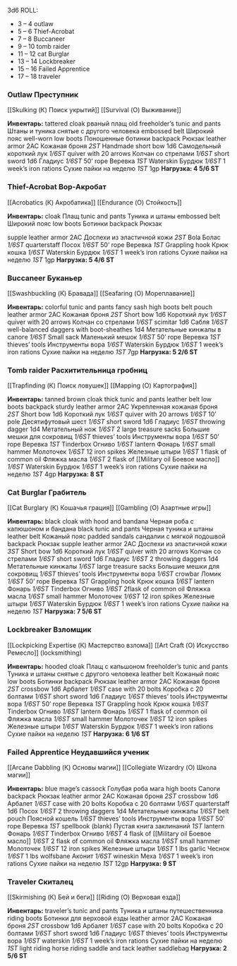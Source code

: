 3d6 ROLL:
- 3 – 4 outlaw
- 5 – 6 Thief-Acrobat
- 7 – 8 Buccaneer
- 9 – 10 tomb raider
- 11 – 12 cat Burglar
- 13 – 14 Lockbreaker
- 15 – 16 Failed Apprentice
- 17 – 18 traveler

### Outlaw Преступник
[[Skulking (К) Поиск укрытий]]
[[Survival (О) Выживание]]

**Инвентарь:**
	tattered cloak  рваный плащ
	old freeholder’s tunic and pants Штаны и туника снятые с другого человека
	embossed belt Широкий пояс
	well-worn low boots Поношенные ботинки
	backpack Рюкзак
leather armor 2AC Кожаная броня *2ST*
Handmade short bow 1d6 Самодельный короткий лук *1/6ST*
quiver with 20 arrows Колчан со стрелами  *1/6ST*
short sword 1d6 Гладиус *1/6ST*
50’ rope Веревка *1ST*
Waterskin Бурдюк  *1/6ST*
1 week’s iron rations Сухие пайки на неделю  *1ST*
1gp
**Нагрузка: 4 5/6 ST**

### Thief-Acrobat Вор-Акробат
[[Acrobatics (К) Акробатика]]
[[Endurance (О) Стойкость]]

**Инвентарь:**
	cloak Плащ
	tunic and pants Туника и штаны
	embossed belt Широкий пояс
	low boots Ботинки
	backpack Рюкзак

supple leather armor 2AC Доспехи из эластичной кожи *2ST*
Bola Болас *1/6ST*
quarterstaff Посох *1/6ST*
50’ rope Веревка *1ST*
Grappling hook Крюк кошка *1/6ST*
Waterskin Бурдюк  *1/6ST*
1 week’s iron rations Сухие пайки на неделю  *1ST*
1gp
**Нагрузка:  5 4/6 ST**

### Buccaneer Буканьер
[[Swashbuckling (К) Бравада]]
[[Seafaring (О) Мореплавание]]

**Инвентарь:**
	colorful tunic and pants
	fancy sash
	high boots
	belt pouch
leather armor 2AC Кожаная броня *2ST*
Short bow 1d6 Короткий лук *1/6ST*
quiver with 20 arrows Колчан со стрелами  *1/6ST*
scimitar 1d6 Сабля *1/6ST*
well-balanced daggers with boot-sheathes 1d4 Метательные кинжалы в сапоге *1/6ST*
Small sack Маленький мешок *1/6ST*
50’ rope Веревка *1ST*
thieves’ tools Инструменты вора  *1/6ST*
Waterskin Бурдюк  *1/6ST*
1 week’s iron rations Сухие пайки на неделю  *1ST*
7gp
**Нагрузка: 5 2/6 ST**

### Tomb raider Расхитительница гробниц
[[Trapfinding (К) Поиск ловушек]]
[[Mapping (О) Картография]]

**Инвентарь:**
	tanned brown cloak
	thick tunic and pants
	leather belt
	low boots
	backpack
sturdy leather armor 2AC Укрепленная кожаная броня *2ST*
Short bow 1d6 Короткий лук   *1/6ST*
quiver with 20 arrows  *1/6ST*
10’ pole Десятифутовый шест *1/6ST*
short sword 1d6 Гладиус *1/6ST*
throwing dagger 1d4 Метательный нож *1/6ST*
2 large treasure sacks Большие мешки для сокровищ *1/6ST*
thieves’ tools Инструменты вора  *1/6ST*
50’ rope Веревка *1ST*
Tinderbox Огниво *1/6ST*
lantern Фонарь *1/6ST*
small hammer Молоточек *1/6ST*
12 iron spikes Железные штыри *1/6ST*
1 flask of common oil Фляжка масла *1/6ST*
2 flask of [[Military oil Боевое масло]] *1/6ST*
Waterskin Бурдюк  *1/6ST*
1 week’s iron rations Сухие пайки на неделю  *1ST*
4gp
**Нагрузка: 8 ST**

### Сat Burglar Грабитель
[[Cat Burglary (К) Кошачья грация]]
[[Gambling (О) Азартные игры]]

**Инвентарь:**
	black cloak with hood and bandana Черная роба с капюшоном и бандана
	black tunic and pants Черная туника и штаны
	leather belt Кожаный пояс
	padded sandals сандалии с мягкой подошвой
	backpack Рюкзак
supple leather armor 2AC Доспехи из эластичной кожи *3ST*
Short bow 1d6 Короткий лук *1/6ST*
quiver with 20 arrows Колчан со стрелами  *1/6ST*
short sword 1d6 Гладиус *1/6ST*
2 throwing daggers 1d4 Метательные кинжалы *1/6ST*
large treasure sacks Большие мешки для сокровищ *1/6ST*
thieves’ tools Инструменты вора  *1/6ST*
crowbar Ломик *1/6ST*
50’ rope Веревка *1ST*
Grappling hook Крюк кошка *1/6ST*
lantern Фонарь *1/6ST*
Tinderbox Огниво *1/6ST*
2flask of common oil Фляжка масла *1/6ST*
small hammer Молоточек *1/6ST*
12 iron spikes Железные штыри *1/6ST*
Waterskin Бурдюк  *1/6ST*
1 week’s iron rations Сухие пайки на неделю  *1ST*
**Нагрузка: 7 5/6 ST** 

### Lockbreaker Взломщик
[[Lockpicking Expertise (К) Мастерство взлома]]
[[Art Craft (О) Искусство Ремесло]] (locksmithing)

**Инвентарь:**
	hooded cloak Плащ с капьшоном
	freeholder’s tunic and pants Туника и штаны снятые с другого человека
	leather belt Кожаный пояс
	low boots Ботинки
	backpack Рюкзак
leather armor 2AC Кожаная броня *2ST*
crossbow 1d6 Арбалет *1/6ST*
case with 20 bolts Коробка с 20 болтами *1/6ST*
short sword 1d6 Гладиус *1/6ST*
thieves’ tools Инструменты вора  *1/6ST*
50’ rope Веревка *1ST*
Grappling hook Крюк кошка *1/6ST*
Tinderbox Огниво *1/6ST*
lantern Фонарь *1/6ST*
1 flask of common oil Фляжка масла *1/6ST*
small hammer Молоточек *1/6ST*
12 iron spikes Железные штыри *1/6ST*
Waterskin Бурдюк  *1/6ST*
1 week’s iron rations Сухие пайки на неделю  *1ST*
**Нагрузка: 6 1/6 ST**

### Failed Apprentice Неудавшийся ученик
[[Arcane Dabbling (К) Основы магии]]
[[Collegiate Wizardry (О) Школа магии]]

**Инвентарь:**
	blue mage’s cassock Голубая роба мага
	high boots Сапоги
	backpack Рюкзак
leather armor 2AC Кожаная броня *2ST*
crossbow 1d6 Арбалет *1/6ST*
case with 20 bolts Коробка с 20 болтами *1/6ST*
quarterstaff 1d6 Посох *1/6ST*
2 throwing daggers 1d4 Метательные кинжалы *1/6ST*
belt pouch Поясной кошель *1/6ST*
thieves’ tools Инструменты вора  *1/6ST*
50’ rope Веревка *1ST*
spellbook (blank) Пустая книга заклинаний *1ST*
lantern Фонарь *1/6ST*
Tinderbox Огниво *1/6ST*
4 flask of [[Military oil Боевое масло]] *1/6ST*
2  flask of common oil Фляжка масла *1/6ST*
small hammer Молоточек *1/6ST*
12 iron spikes Железные штыри *1/6ST*
1 lbs garlic Чеснок *1/6ST*
1 lbs wolfsbane Аконит *1/6ST*
wineskin Меха *1/6ST*
1 week’s iron rations Сухие пайки на неделю  *1ST*
12gp 
**Нагрузка: 9 ST**

### Traveler Скиталец
[[Skirmishing (К) Бей и беги]]
[[Riding (О) Верховая езда]]

**Инвентарь:**
	traveler’s tunic and pants Туника и штаны путешественника
	riding boots Ботинки для верховой езды
leather armor 2AC Кожаная броня *2ST*
crossbow 1d6 Арбалет *1/6ST*
case with 20 bolts Коробка с 20 болтами *1/6ST*
short sword 1d6 Гладиус *1/6ST*
thieves’ tools Инструменты вора  *1/6ST*
waterskin *1/6ST* 
1 week’s iron rations Сухие пайки на неделю  *1ST*
	light riding horse
	riding saddle and tack
	leather saddlebag
**Нагрузка: 2 5/6 ST**
